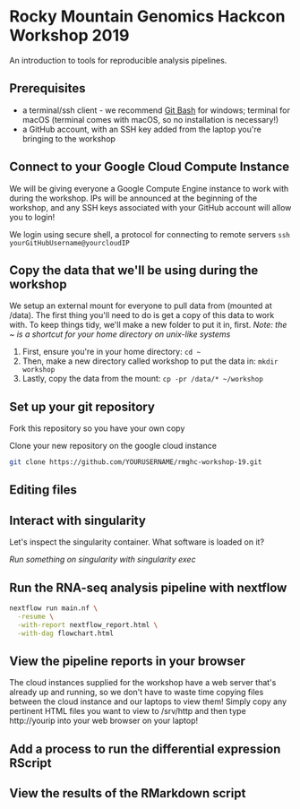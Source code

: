 # Rocky Mountain Genomics Hackcon Workshop 2019

An introduction to tools for reproducible analysis pipelines.

## Prerequisites
- a terminal/ssh client - we recommend [Git Bash](https://gitforwindows.org/) for windows; terminal for macOS (terminal comes with macOS, so no installation is necessary!)
- a GitHub account, with an SSH key added from the laptop you're bringing to the workshop

## Connect to your Google Cloud Compute Instance
We will be giving everyone a Google Compute Engine instance to work with during the workshop.  IPs will be announced at the beginning of the workshop, and any SSH keys associated with your GitHub account will allow you to login!

We login using secure shell, a protocol for connecting to remote servers `ssh yourGitHubUsername@yourcloudIP`


## Copy the data that we'll be using during the workshop
We setup an external mount for everyone to pull data from (mounted at /data).  The first thing you'll need to do is get a copy of this data to work with.  To keep things tidy, we'll make a new folder to put it in, first. *Note: the ~ is a shortcut for your home directory on unix-like systems*
1. First, ensure you're in your home directory: `cd ~`
2. Then, make a new directory called workshop to put the data in: `mkdir workshop`
3. Lastly, copy the data from the mount: `cp -pr /data/* ~/workshop`

## Set up your git repository

Fork this repository so you have your own copy

Clone your new repository on the google cloud instance
```bash
git clone https://github.com/YOURUSERNAME/rmghc-workshop-19.git
```


## Editing files

## Interact with singularity

Let's inspect the singularity container. What software is loaded on it?

*Run something on singularity with singularity exec*

## Run the RNA-seq analysis pipeline with nextflow

```bash
nextflow run main.nf \
  -resume \
  -with-report nextflow_report.html \
  -with-dag flowchart.html
```

## View the pipeline reports in your browser
The cloud instances supplied for the workshop have a web server that's already up and running, so we don't have to waste time copying files between the cloud instance and our laptops to view them!  Simply copy any pertinent HTML files you want to view to /srv/http and then type http://yourip into your web browser on your laptop!  

## Add a process to run the differential expression RScript

## View the results of the RMarkdown script
